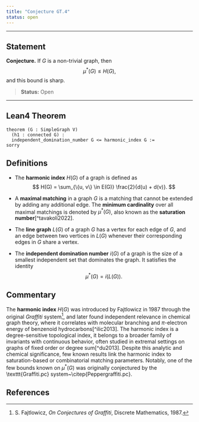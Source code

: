 ```yaml
---
title: "Conjecture GT.4"
status: open
---
```


---

## Statement

**Conjecture.** If $G$ is a non-trivial graph, then
$$
\mu^*(G) \leq H(G),
$$
and this bound is sharp.

> **Status:** <span class="badge status-open">Open</span>

---

## Lean4 Theorem

```lean
theorem (G : SimpleGraph V)
  (h1 : connected G) :
  independent_domination_number G <= harmonic_index G :=
sorry
```

## Definitions

- The **harmonic index** $H(G)$ of a graph is defined as
  $$
  H(G) = \sum_{\{u, v\} \in E(G)} \frac{2}{d(u) + d(v)}.
  $$

- A **maximal matching** in a graph $G$ is a matching that cannot be extended by adding any additional edge. The **minimum cardinality** over all maximal matchings is denoted by $\mu^*(G)$, also known as the **saturation number**[^tavakoli2022].

- The **line graph** $L(G)$ of a graph $G$ has a vertex for each edge of $G$, and an edge between two vertices in $L(G)$ whenever their corresponding edges in $G$ share a vertex.

- The **independent domination number** $i(G)$ of a graph is the size of a smallest independent set that dominates the graph. It satisfies the identity
  $$
  \mu^*(G) = i(L(G)).
  $$

## Commentary

The **harmonic index** $H(G)$ was introduced by Fajtlowicz in 1987 through the original *Graffiti* system[^fajt], and later found independent relevance in chemical graph theory, where it correlates with molecular branching and $\pi$-electron energy of benzenoid hydrocarbons[^ilic2013]. The harmonic index is a degree-sensitive topological index, it belongs to a broader family of invariants with continuous behavior, often studied in extremal settings on graphs of fixed order or degree sum[^du2013]. Despite this analytic and chemical significance, few known results link the harmonic index to saturation-based or combinatorial matching parameters. Notably, one of the few bounds known on $\mu^*(G)$ was originally conjectured by the  \texttt{Graffiti.pc} system~\citep{Peppergraffiti.pc}.

## References

[^fajt]: S. Fajtlowicz, *On Conjectures of Graffiti*, Discrete Mathematics, 1987.
